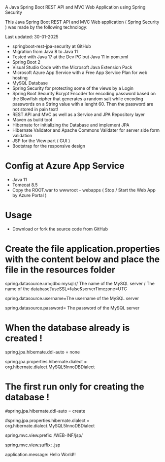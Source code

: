 
A Java Spring Boot REST API and MVC Web Application using Spring Security

This Java Spring Boot REST API and MVC Web application ( Spring Security ) was made by the following technology: 

Last updated: 30-01-2025

- springboot-rest-jpa-security at GitHub
- Migration from Java 8 to Java 11
- Tested with Java 17 at the Dev PC but Java 11 in pom.xml
- Spring Boot 2
- Visual Studio Code with the Microsoft Java Extension Pack
- Microsoft Azure App Service with a Free App Service Plan for web hosting
- MySQL Database
- Spring Security for protecting some of the views by a Login
- Spring Boot Security Bcrypt Encoder for encoding password based on the
  Blowfish cipher that generates a random salt while encoding passwords on a String
  value with a lenght 60. Then the password are not stored in pain text!
- REST API and MVC as well as a Service and JPA Repository layer
- Maven as build tool
- Hibernate for initializing the Database and implement JPA
- Hibernate Validator and Apache Commons Validater for server side form validation
- JSP for the View part ( GUI )
- Bootstrap for the responsive design

# Config at Azure App Service

- Java 11
- Tomecat 8.5
- Copy the ROOT.war to wwwroot - webapps ( Stop / Start the Web App by Azure Portal )

# Usage

- Download or fork the source code from GitHub

# Create the file application.properties with the content below and place the file in the resources folder

spring.datasource.url=jdbc:mysql:// The name of the MySQL server / The name of the database?useSSL=false&serverTimezone=UTC

spring.datasource.username=The username of the MySQL server

spring.datasource.password= The password of the MySQL server

# When the database already is created !

spring.jpa.hibernate.ddl-auto = none

spring.jpa.properties.hibernate.dialect = org.hibernate.dialect.MySQL5InnoDBDialect

# The first run only for creating the database !

#spring.jpa.hibernate.ddl-auto = create

#spring.jpa.properties.hibernate.dialect = org.hibernate.dialect.MySQL5InnoDBDialect

spring.mvc.view.prefix: /WEB-INF/jsp/

spring.mvc.view.suffix: .jsp

application.message: Hello World!!


